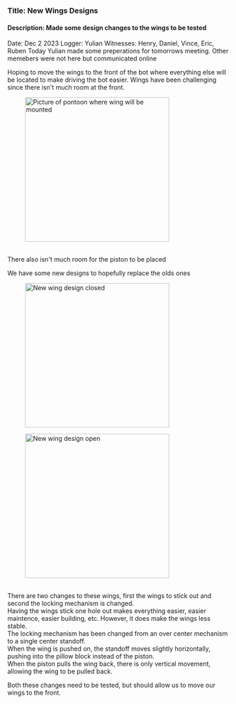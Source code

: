### Title: New Wings Designs
#### Description: Made some design changes to the wings to be tested
Date: Dec 2 2023
Logger: Yulian
Witnesses: Henry, Daniel, Vince, Eric, Ruben
Today Yulian made some preperations for tomorrows meeting. Other memebers were not here but communicated online

Hoping to move the wings to the front of the bot where everything else will be located to make driving the bot easier.
Wings have been challenging since there isn't much room at the front.
<figure>
    <img src="https://github.com/Jakeiscake2/Notebooking/assets/93807082/864b5398-5e33-4984-990c-e0836d699d0e" width = auto height = "325"
         alt="Picture of pontoon where wing will be mounted">
</figure>
<br>
There also isn't much room for the piston to be placed

We have some new designs to hopefully replace the olds ones 
<figure>
    <img src="https://github.com/Jakeiscake2/Notebooking/assets/93807082/a24d58df-c260-4070-8b35-015f00d8d93a" width = auto height = "325"
         alt="New wing design closed">
</figure>
<figure>
    <img src="https://github.com/Jakeiscake2/Notebooking/assets/93807082/7c5f5b7a-47a5-47a5-9fdb-59b98bb11b9a" width = auto height = "325"
         alt="New wing design open">
</figure>
<br>
There are two changes to these wings, first the wings to stick out and second the locking mechanism is changed. <br>
Having the wings stick one hole out makes everything easier, easier maintence, easier building, etc. However, it does make the wings less stable. <br>
The locking mechanism has been changed from an over center mechanism to a single center standoff.  <br>
When the wing is pushed on, the standoff moves slightly horizontally, pushing into the pillow block instead of the piston. <br>
When the piston pulls the wing back, there is only vertical movement, allowing the wing to be pulled back. <br>

Both these changes need to be tested, but should allow us to move our wings to the front. <br>
